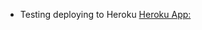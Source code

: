 * Testing deploying to Heroku
[Heroku App:](https://whispering-forest-40320.herokuapp.com/https://whispering-forest-40320.herokuapp.com/)